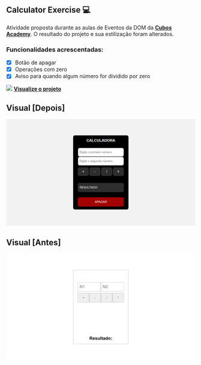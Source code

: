 ## Calculator Exercise 💻

Atividade proposta durante as aulas de Eventos da DOM da <a target="_blank" href="https://cubos.academy/">**Cubos Academy**</a>. O resultado do projeto e sua estilização foram alterados.

### Funcionalidades acrescentadas:

- [x] Botão de apagar
- [x] Operações com zero
- [x] Aviso para quando algum número for dividido por zero

<img width="60" src="https://media3.giphy.com/media/L4aM9ApMYLcQSqFYmG/giphy.gif?cid=ecf05e47e2efwp1z2rftb874w0fldsorhauxlbdy7sdz5rib&rid=giphy.gif&ct=s"/> <a target="_blank" href="https://mi-santana.github.io/calculator-exercise/">**Visualize o projeto**</a>

## Visual [Depois]

![alt text](assets/calculator-img-after.png)

## Visual [Antes]

![alt text](assets/calculator-img-before.png)
